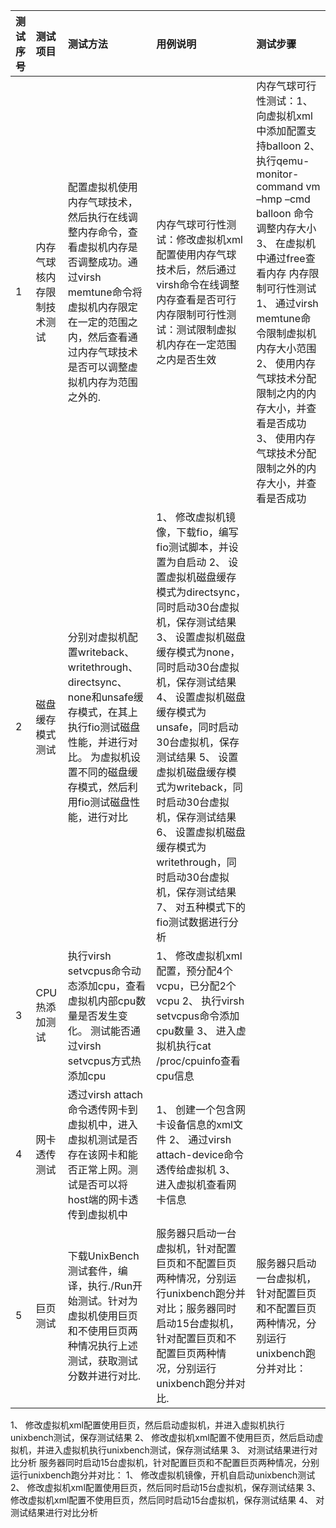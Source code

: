 |测试序号|测试项目|测试方法|用例说明|测试步骤
|:-|:-|:-|:-|:-|
|1 |内存气球核内存限制技术测试|配置虚拟机使用内存气球技术，然后执行在线调整内存命令，查看虚拟机内存是否调整成功。通过virsh memtune命令将虚拟机内存限定在一定的范围之内，然后查看通过内存气球技术是否可以调整虚拟机内存为范围之外的.|内存气球可行性测试：修改虚拟机xml配置使用内存气球技术后，然后通过virsh命令在线调整内存查看是否可行 内存限制可行性测试：测试限制虚拟机内存在一定范围之内是否生效 |内存气球可行性测试：1、 向虚拟机xml中添加配置支持balloon 2、 执行qemu-monitor-command vm –hmp –cmd balloon <memsize>命令调整内存大小 3、 在虚拟机中通过free查看内存 内存限制可行性测试 1、 通过virsh memtune命令限制虚拟机内存大小范围 2、 使用内存气球技术分配限制之内的内存大小，并查看是否成功 3、 使用内存气球技术分配限制之外的内存大小，并查看是否成功
|2 |磁盘缓存模式测试 |分别对虚拟机配置writeback、writethrough、directsync、none和unsafe缓存模式，在其上执行fio测试磁盘性能，并进行对比。	为虚拟机设置不同的磁盘缓存模式，然后利用fio测试磁盘性能，进行对比 | 1、 修改虚拟机镜像，下载fio，编写fio测试脚本，并设置为自启动 2、 设置虚拟机磁盘缓存模式为directsync，同时启动30台虚拟机，保存测试结果 3、 设置虚拟机磁盘缓存模式为none，同时启动30台虚拟机，保存测试结果 4、 设置虚拟机磁盘缓存模式为unsafe，同时启动30台虚拟机，保存测试结果 5、 设置虚拟机磁盘缓存模式为writeback，同时启动30台虚拟机，保存测试结果 6、 设置虚拟机磁盘缓存模式为writethrough，同时启动30台虚拟机，保存测试结果 7、 对五种模式下的fio测试数据进行分析
|3 |CPU热添加测试 |执行virsh setvcpus命令动态添加cpu，查看虚拟机内部cpu数量是否发生变化。	测试能否通过virsh setvcpus方式热添加cpu	|1、 修改虚拟机xml配置，预分配4个vcpu，已分配2个vcpu 2、 执行virsh setvcpus命令添加cpu数量 3、 进入虚拟机执行cat /proc/cpuinfo查看cpu信息
|4 |网卡透传测试|透过virsh attach命令透传网卡到虚拟机中，进入虚拟机测试是否存在该网卡和能否正常上网。测试是否可以将host端的网卡透传到虚拟机中	|1、 创建一个包含网卡设备信息的xml文件 2、 通过virsh attach-device命令透传给虚拟机 3、 进入虚拟机查看网卡信息
|5 |巨页测试|下载UnixBench测试套件，编译，执行./Run开始测试。针对为虚拟机使用巨页和不使用巨页两种情况执行上述测试，获取测试分数并进行对比.|服务器只启动一台虚拟机，针对配置巨页和不配置巨页两种情况，分别运行unixbench跑分并对比；服务器同时启动15台虚拟机，针对配置巨页和不配置巨页两种情况，分别运行unixbench跑分并对比.|服务器只启动一台虚拟机，针对配置巨页和不配置巨页两种情况，分别运行unixbench跑分并对比：
1、 修改虚拟机xml配置使用巨页，然后启动虚拟机，并进入虚拟机执行unixbench测试，保存测试结果
2、 修改虚拟机xml配置不使用巨页，然后启动虚拟机，并进入虚拟机执行unixbench测试，保存测试结果
3、 对测试结果进行对比分析
服务器同时启动15台虚拟机，针对配置巨页和不配置巨页两种情况，分别运行unixbench跑分并对比：
1、 修改虚拟机镜像，开机自启动unixbench测试
2、 修改虚拟机xml配置使用巨页，然后同时启动15台虚拟机，保存测试结果
3、 修改虚拟机xml配置不使用巨页，然后同时启动15台虚拟机，保存测试结果
4、 对测试结果进行对比分析
